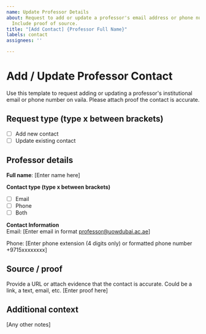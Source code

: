 ```yaml
---
name: Update Professor Details
about: Request to add or update a professor's email address or phone number on vaila.
  Include proof of source.
title: "[Add Contact] {Professor Full Name}"
labels: contact
assignees: ''

---
```


# Add / Update Professor Contact

Use this template to request adding or updating a professor's institutional email or phone number on vaila. Please attach proof the contact is accurate.

## Request type (type x between brackets)
- [ ] Add new contact
- [ ] Update existing contact

## Professor details
**Full name**: [Enter name here]

**Contact type  (type x between brackets)**  
- [ ] Email  
- [ ] Phone  
- [ ] Both

**Contact Information**  
Email: [Enter email in format professor@uowdubai.ac.ae]

Phone: [Enter phone extension (4 digits only) or formatted phone number +9715xxxxxxxx]

## Source / proof
Provide a URL or attach evidence that the contact is accurate. Could be a link, a text, email, etc.
[Enter proof here]

## Additional context
[Any other notes]
